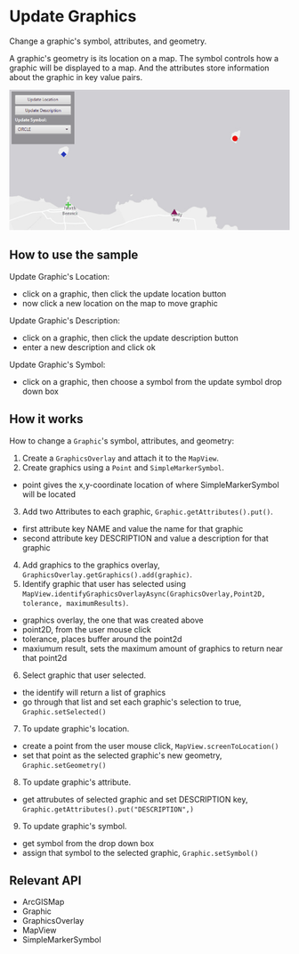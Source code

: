 # Update Graphics

Change a graphic's symbol, attributes, and geometry.

A graphic's geometry is its location on a map. The symbol controls how a graphic will be displayed to a map. And the 
attributes store information about the graphic in key value pairs.

<img src="UpdateGraphics.gif"/>

## How to use the sample

Update Graphic's Location:
  - click on a graphic, then click the update location button
  - now click a new location on the map to move graphic

Update Graphic's Description:
  - click on a graphic, then click the update description button
  - enter a new description and click ok

Update Graphic's Symbol:
  - click on a graphic, then choose a symbol from the update symbol drop down box

## How it works

How to change a `Graphic`'s symbol, attributes, and geometry:


  1. Create a `GraphicsOverlay` and attach it to the `MapView`.
  2. Create graphics using a `Point` and `SimpleMarkerSymbol`.
  * point gives the x,y-coordinate location of where SimpleMarkerSymbol will be located
  3. Add two Attributes to each graphic, `Graphic.getAttributes().put()`.
  * first attribute key NAME and value the name for that graphic
  * second attribute key DESCRIPTION and value a description for that graphic
  4. Add graphics to the graphics overlay, `GraphicsOverlay.getGraphics().add(graphic)`.
  5. Identify graphic that user has selected using `MapView.identifyGraphicsOverlayAsync(GraphicsOverlay,Point2D, tolerance, maximumResults)`.
  * graphics overlay, the one that was created above
  * point2D, from the user mouse click
  * tolerance, places buffer around the point2d
  * maxiumum result, sets the maximum amount of graphics to return near that point2d
  6. Select graphic that user selected.
  * the identify will return a list of graphics
  * go through that list and set each graphic's selection to true, `Graphic.setSelected()`
  7. To update graphic's location.
  * create a point from the user mouse click, `MapView.screenToLocation()`
  * set that point as the selected graphic's new geometry, `Graphic.setGeometry()`
  8. To update graphic's attribute.
  * get attrubutes of selected graphic and set DESCRIPTION key, `Graphic.getAttributes().put("DESCRIPTION",)`
  9. To update graphic's symbol.
  * get symbol from the drop down box
  * assign that symbol to the selected graphic, `Graphic.setSymbol()`


## Relevant API


  * ArcGISMap
  * Graphic
  * GraphicsOverlay
  * MapView
  * SimpleMarkerSymbol



